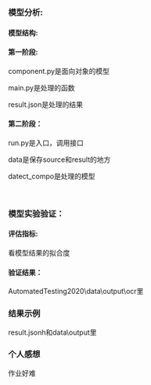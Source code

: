 ### 模型分析:

#### 模型结构:

#### 第一阶段:

component.py是面向对象的模型

main.py是处理的函数


result.json是处理的结果

#### 第二阶段：

run.py是入口，调用接口

data是保存source和result的地方

datect_compo是处理的模型

​				

### 模型实验验证：

#### 评估指标:

看模型结果的拟合度

#### 验证结果：

AutomatedTesting2020\data\output\ocr里

### 结果示例

result.jsonh和data\output里

### 个人感想

作业好难
